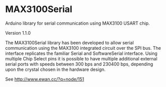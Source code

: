 # MAX3100Serial
Arduino library for serial communication using MAX3100 USART chip.

Version 1.1.0

The MAX3100Serial library has been developed to allow serial communication using the MAX3100 integrated circuit over the SPI bus.  The interface replicates the familiar Serial and SoftwareSerial interface.  Using multiple Chip Select pins it is possible to have multiple additional external serial ports with speeds between 300 bps and 230400 bps, depending upon the crystal chosen in the hardware design.

See http://www.ewan.cc/?q=node/151
